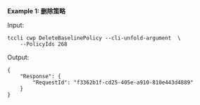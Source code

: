 **Example 1: 删除策略**



Input: 

```
tccli cwp DeleteBaselinePolicy --cli-unfold-argument  \
    --PolicyIds 268
```

Output: 
```
{
    "Response": {
        "RequestId": "f3362b1f-cd25-405e-a910-810e443d4889"
    }
}
```

